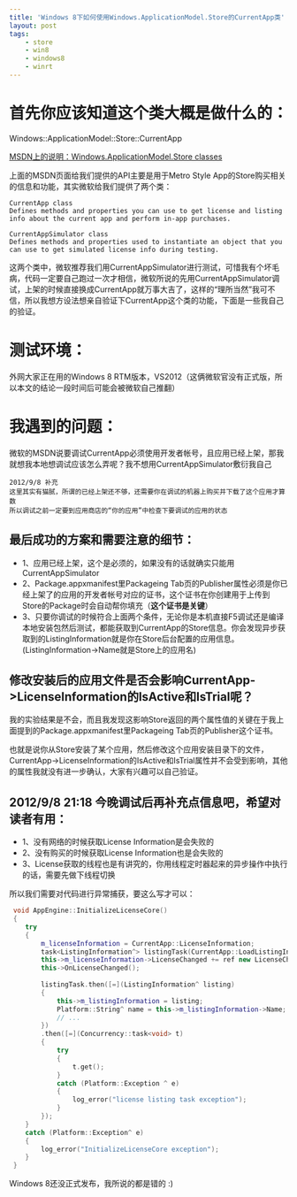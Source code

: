 ```yaml
---
title: 'Windows 8下如何使用Windows.ApplicationModel.Store的CurrentApp类'
layout: post
tags:
    - store
    - win8
    - windows8
    - winrt
---
```


# 首先你应该知道这个类大概是做什么的：  

Windows::ApplicationModel::Store::CurrentApp  

[MSDN上的说明：Windows.ApplicationModel.Store classes](http://msdn.microsoft.com/en-us/library/windows/apps/br229885.aspx)

上面的MSDN页面给我们提供的API主要是用于Metro Style  App的Store购买相关的信息和功能，其实微软给我们提供了两个类：  


```
CurrentApp class
Defines methods and properties you can use to get license and listing info about the current app and perform in-app purchases.

CurrentAppSimulator class
Defines methods and properties used to instantiate an object that you can use to get simulated license info during testing.
```

这两个类中，微软推荐我们用CurrentAppSimulator进行测试，可惜我有个坏毛病，代码一定要自己跑过一次才相信，微软所说的先用CurrentAppSimulator调试，上架的时候直接换成CurrentApp就万事大吉了，这样的“理所当然”我可不信，所以我想方设法想亲自验证下CurrentApp这个类的功能，下面是一些我自己的验证。

# 测试环境：
外网大家正在用的Windows 8 RTM版本，VS2012（这俩微软官没有正式版，所以本文的结论一段时间后可能会被微软自己推翻）

# 我遇到的问题：
微软的MSDN说要调试CurrentApp必须使用开发者帐号，且应用已经上架，那我就想我本地想调试应该怎么弄呢？我不想用CurrentAppSimulator敷衍我自己  


```
2012/9/8 补充
这里其实有猫腻，所谓的已经上架还不够，还需要你在调试的机器上购买并下载了这个应用才算数
所以调试之前一定要到应用商店的“你的应用”中检查下要调试的应用的状态
```
## 最后成功的方案和需要注意的细节：
* 1、应用已经上架，这个是必须的，如果没有的话就确实只能用CurrentAppSimulator
* 2、Package.appxmanifest里Packageing Tab页的Publisher属性必须是你已经上架了的应用的开发者帐号对应的证书，这个证书在你创建用于上传到Store的Package时会自动帮你填充（**这个证书是关键**）
* 3、只要你调试的时候符合上面两个条件，无论你是本机直接F5调试还是编译本地安装包然后测试，都能获取到CurrentApp的Store信息。你会发现异步获取到的ListingInformation就是你在Store后台配置的应用信息。(ListingInformation->Name就是Store上的应用名)

## 修改安装后的应用文件是否会影响CurrentApp->LicenseInformation的IsActive和IsTrial呢？
我的实验结果是不会，而且我发现这影响Store返回的两个属性值的关键在于我上面提到的Package.appxmanifest里Packageing Tab页的Publisher这个证书。  

也就是说你从Store安装了某个应用，然后修改这个应用安装目录下的文件，CurrentApp->LicenseInformation的IsActive和IsTrial属性并不会受到影响，其他的属性我就没有进一步确认，大家有兴趣可以自己验证。

## 2012/9/8 21:18 今晚调试后再补充点信息吧，希望对读者有用：
* 1、没有网络的时候获取License Information是会失败的
* 2、没有购买的时候获取License Information也是会失败的
* 3、License获取的线程也是有讲究的，你用线程定时器起来的异步操作中执行的话，需要先做下线程切换

所以我们需要对代码进行异常捕获，要这么写才可以： 

```c++
 void AppEngine::InitializeLicenseCore()
 {
 	try
 	{
 		m_licenseInformation = CurrentApp::LicenseInformation;
 		task<ListingInformation^> listingTask(CurrentApp::LoadListingInformationAsync());
 		this->m_licenseInformation->LicenseChanged += ref new LicenseChangedEventHandler(this, &AppEngine::OnLicenseChanged);
 		this->OnLicenseChanged();
 
 		listingTask.then([=](ListingInformation^ listing)
 		{
 			this->m_listingInformation = listing;
 			Platform::String^ name = this->m_listingInformation->Name;
 			// ...
 		})
 		.then([=](Concurrency::task<void> t)
 		{
 			try
 			{
 				t.get();
 			}
 			catch (Platform::Exception ^ e)
 			{
 				log_error("license listing task exception");
 			}
 		});
 	}
 	catch (Platform::Exception^ e)
 	{
 		log_error("InitializeLicenseCore exception");
 	}
 }
```

Windows 8还没正式发布，我所说的都是错的 :)